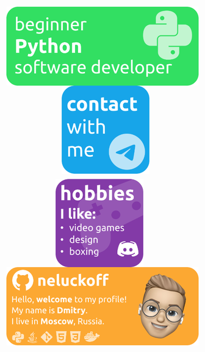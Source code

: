 <p align="center">
<a href="https://github.com/neluckoff/neluckoff/blob/main/stats/README.md"> <img align="center" width="560px" 
     src="https://github.com/neluckoff/neluckoff/blob/main/assets/Python.svg" /> </a>
&nbsp&nbsp&nbsp      
 <a href="https://t.me/neluckoff"><img align="center" width="230px" 
   src="https://github.com/neluckoff/neluckoff/blob/main/assets/Contact.svg" /></a>
</p>

<p align="center">         
 <img align="center" width="230px" 
     src="https://github.com/neluckoff/neluckoff/blob/main/assets/hobbies.svg" />
&nbsp&nbsp&nbsp     
 <img align="center" width="560px" 
     src="https://github.com/neluckoff/neluckoff/blob/main/assets/neluckoff.svg" />
</p>

<!-- <img align="right" src="https://github-readme-stats.vercel.app/api/top-langs?username=neluckoff&show_icons=true&title_color=262626&bg_color=ffffff&hide_border=true&locale=en&layout=compact&border_radius=30&card_width=370&langs_count=6" alt="neluckoff" /> -->
